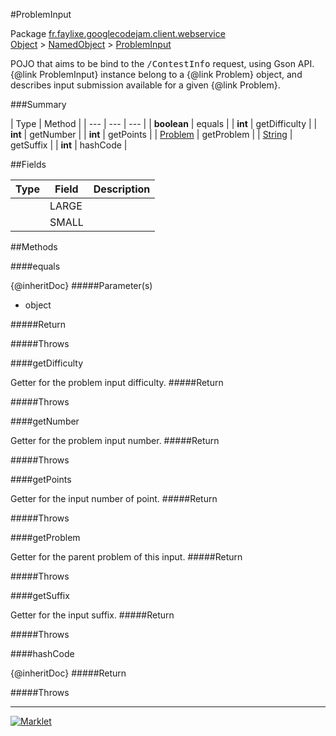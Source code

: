 #ProblemInput

Package [fr.faylixe.googlecodejam.client.webservice](README.md)<br>
[Object](../../../../java/langObject.md) > [NamedObject](commonNamedObject.md) > [ProblemInput](ProblemInput.md)

<p>POJO that aims to be bind to the <tt>/ContestInfo</tt>
 request, using Gson API. {@link ProblemInput} instance belong
 to a {@link Problem} object, and describes input submission
 available for a given {@link Problem}.</p>

###Summary


| Type | Method |
| --- | --- | --- |
| **boolean** | equals |
| **int** | getDifficulty |
| **int** | getNumber |
| **int** | getPoints |
| [Problem](Problem.md) | getProblem |
| [String](../../../../java/langString.md) | getSuffix |
| **int** | hashCode |

##Fields


| Type | Field | Description |
| --- | --- | --- |
|  | LARGE |
|  | SMALL |

##Methods

####equals


{@inheritDoc}
#####Parameter(s)


* object

#####Return


#####Throws


####getDifficulty


Getter for the problem input difficulty.
#####Return


#####Throws


####getNumber


Getter for the problem input number.
#####Return


#####Throws


####getPoints


Getter for the input number of point.
#####Return


#####Throws


####getProblem


Getter for the parent problem of this input.
#####Return


#####Throws


####getSuffix


Getter for the input suffix.
#####Return


#####Throws


####hashCode


{@inheritDoc}
#####Return


#####Throws


---
[![Marklet](https://img.shields.io/badge/Generated%20by-Marklet-green.svg)](https://github.com/Faylixe/marklet)